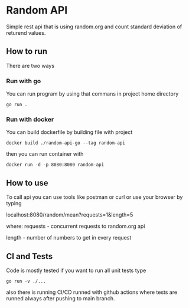 # Random API

Simple rest api that is using random.org and count standard deviation of returend values. 

## How to run
There are two ways 

### Run with go
You can run program by using that commans in project home directory 

```
go run .
```

### Run with docker
You can build dockerfile by building file with project
```
docker build ./random-api-go --tag random-api
```

then you can run container with 
```
docker run -d -p 8080:8080 random-api
```

## How to use

To call api you can use tools like postman or curl or use your browser by typing 

localhost:8080/random/mean?requests=1&length=5

where:
requests - concurrent requests to random.org api 

length - number of numbers to get in every request

## CI and Tests

Code is mostly tested if you want to run all unit tests type 

```
go run -v ./...
```

also there is running CI/CD runned with github actions where tests are runned always after pushing to main branch. 